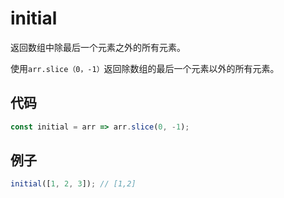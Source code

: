 # initial

返回数组中除最后一个元素之外的所有元素。

使用`arr.slice（0，-1）`返回除数组的最后一个元素以外的所有元素。

## 代码

```js
const initial = arr => arr.slice(0, -1);
```

## 例子

```js
initial([1, 2, 3]); // [1,2]
```
